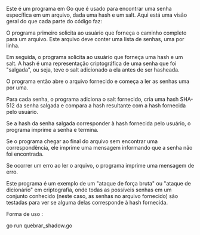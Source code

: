 Este é um programa em Go que é usado para encontrar uma senha específica em um arquivo, dada uma hash e um salt. Aqui está uma visão geral do que cada parte do código faz:

O programa primeiro solicita ao usuário que forneça o caminho completo para um arquivo. Este arquivo deve conter uma lista de senhas, uma por linha.

Em seguida, o programa solicita ao usuário que forneça uma hash e um salt. A hash é uma representação criptográfica de uma senha que foi "salgada", ou seja, teve o salt adicionado a ela antes de ser hasheada.

O programa então abre o arquivo fornecido e começa a ler as senhas uma por uma.

Para cada senha, o programa adiciona o salt fornecido, cria uma hash SHA-512 da senha salgada e compara a hash resultante com a hash fornecida pelo usuário.

Se a hash da senha salgada corresponder à hash fornecida pelo usuário, o programa imprime a senha e termina.

Se o programa chegar ao final do arquivo sem encontrar uma correspondência, ele imprime uma mensagem informando que a senha não foi encontrada.

Se ocorrer um erro ao ler o arquivo, o programa imprime uma mensagem de erro.

Este programa é um exemplo de um "ataque de força bruta" ou "ataque de dicionário" em criptografia, onde todas as possíveis senhas em um conjunto conhecido (neste caso, as senhas no arquivo fornecido) são testadas para ver se alguma delas corresponde à hash fornecida.

Forma de uso : 

go run quebrar_shadow.go 
